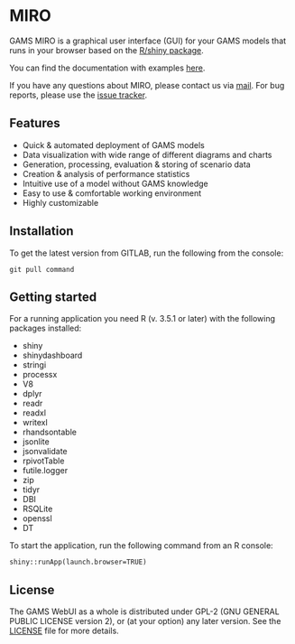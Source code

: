 # MIRO

GAMS MIRO is a graphical user interface (GUI) for your GAMS models that runs in your browser based on the [R/shiny package](https://github.com/rstudio/shiny).

You can find the documentation with examples [here](http://gams.com/miro).

If you have any questions about MIRO, please contact us via [mail](support@gams.com). For bug reports, please use the [issue tracker](https://git.gams.com/fproske/gmswebui/issues).

## Features

* Quick & automated deployment of GAMS models
* Data visualization with wide range of different diagrams and charts
* Generation, processing, evaluation & storing of scenario data
* Creation & analysis of performance statistics
* Intuitive use of a model without GAMS knowledge
* Easy to use & comfortable working environment
* Highly customizable

## Installation

To get the latest version from GITLAB, run the following from the console:

```
git pull command
```

## Getting started

For a running application you need R (v. 3.5.1 or later) with the following packages installed:

* shiny
* shinydashboard
* stringi
* processx
* V8
* dplyr
* readr
* readxl
* writexl
* rhandsontable
* jsonlite
* jsonvalidate
* rpivotTable
* futile.logger
* zip
* tidyr
* DBI
* RSQLite
* openssl
* DT

To start the application, run the following command from an R console:
```
shiny::runApp(launch.browser=TRUE)
```

## License

The GAMS WebUI as a whole is distributed under GPL-2 (GNU GENERAL PUBLIC LICENSE version 2), or (at your option) any later version. 
See the [LICENSE](LICENSE) file for more details.